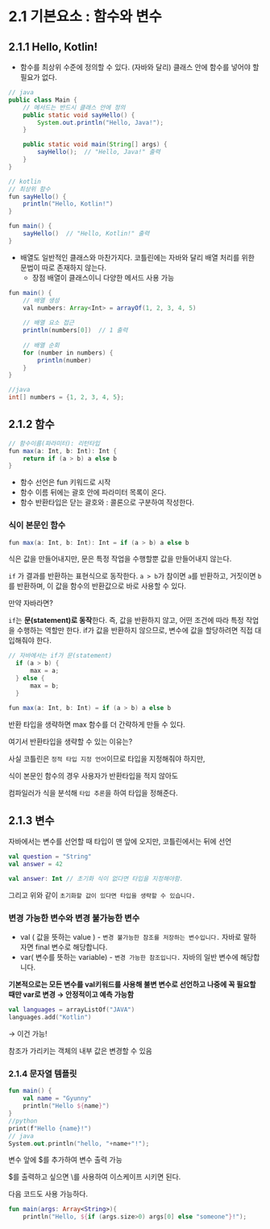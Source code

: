# 2.1 기본요소 : 함수와 변수

## 2.1.1 Hello, Kotlin!

- 함수를 최상위 수준에 정의할 수 있다. (자바와 달리) 클래스 안에 함수를 넣어야 할 필요가 없다.

```java
// java
public class Main {
    // 메서드는 반드시 클래스 안에 정의
    public static void sayHello() {
        System.out.println("Hello, Java!");
    }

    public static void main(String[] args) {
        sayHello();  // "Hello, Java!" 출력
    }
}

// kotlin
// 최상위 함수
fun sayHello() {
    println("Hello, Kotlin!")
}

fun main() {
    sayHello()  // "Hello, Kotlin!" 출력
}
```

- 배열도 일반적인 클래스와 마찬가지다. 코틀린에는 자바와 달리 배열 처리를 위한 문법이 따로 존재하지 않는다.
    - 장점
    배열이 클래스이니 다양한 메서드 사용 가능

```java
fun main() {
    // 배열 생성
    val numbers: Array<Int> = arrayOf(1, 2, 3, 4, 5)
    
    // 배열 요소 접근
    println(numbers[0])  // 1 출력
    
    // 배열 순회
    for (number in numbers) {
        println(number)
    }
}

//java
int[] numbers = {1, 2, 3, 4, 5};
```

## 2.1.2 함수

```java
// 함수이름(파라미터): 리턴타입
fun max(a: Int, b: Int): Int {
    return if (a > b) a else b
}
```

- 함수 선언은 fun 키워드로 시작
- 함수 이름 뒤에는 괄호 안에 파라미터 목록이 온다.
- 함수 반환타입은 닫는 괄호와 : 콜론으로 구분하여 작성한다.

### 식이 본문인 함수

```java
fun max(a: Int, b: Int): Int = if (a > b) a else b 
```

식은 값을 만들어내지만, 문은 특정 작업을 수행할뿐 값을 만들어내지 않는다.

`if` 가 결과를 반환하는 표현식으로 동작한다. `a > b`가 참이면 `a`를 반환하고, 거짓이면 `b`를 반환하며, 이 값을 함수의 반환값으로 바로 사용할 수 있다.

만약 자바라면?

`if`는 **문(statement)로 동작**한다. 즉, 값을 반환하지 않고, 어떤 조건에 따라 특정 작업을 수행하는 역할만 한다. if가 값을 반환하지 않으므로, 변수에 값을 할당하려면 직접 대입해줘야 한다.

```java
// 자바에서는 if가 문(statement)
  if (a > b) {
      max = a;
  } else {
      max = b;
  }
```

```java
fun max(a: Int, b: Int) = if (a > b) a else b
```

반환 타입을 생략하면 max 함수를 더 간략하게 만들 수 있다.

여기서 반환타입을 생략할 수 있는 이유는?

사실 코틀린은 `정적 타입 지정 언어`이므로 타입을 지정해줘야 하지만,

식이 본문인 함수의 경우 사용자가 반환타입을 적지 않아도

컴파일러가 식을 분석해 `타입 추론`을 하여 타입을 정해준다.

## 2.1.3 변수

자바에서는 변수를 선언할 때 타입이 맨 앞에 오지만, 코틀린에서는 뒤에 선언

```kotlin
val question = "String"
val answer = 42

val answer: Int // 초기화 식이 없다면 타입을 지정해야함.
```

그리고 위와 같이 `초기화할 값이 있다면 타입을 생략할 수 있습니다.`

### 변경 가능한 변수와 변경 불가능한 변수

- val ( 값을 뜻하는 value ) - `변경 불가능한 참조를 저장하는 변수입니다.` 자바로 말하자면 final 변수로 해당합니다.
- var( 변수를 뜻하는 variable) - `변경 가능한 참조입니다.` 자바의 일반 변수에 해당합니다.

**기본적으로는 모든 변수를 val키워드를 사용해 불변 변수로 선언하고 나중에 꼭 필요할 때만 var로 변경  → 안정적이고 예측 가능함**

```kotlin
val languages = arrayListOf("JAVA")
languages.add("Kotlin")
```

→ 이건 가능!

참조가 가리키는 객체의 내부 값은 변경할 수 있음

### 2.1.4 문자열 템플릿

```kotlin
fun main() {
    val name = "Gyunny"
    println("Hello ${name}")
}
//python 
print(f"Hello {name}!")
// java
System.out.println("hello, "+name+"!");
```

변수 앞에 $를 추가하여 변수 출력 가능

$를 출력하고 싶으면 \를 사용하여 이스케이프 시키면 된다.

다음 코드도 사용 가능하다.
```kotlin
fun main(args: Array<String>){
	println("Hello, ${if (args.size>0) args[0] else "someone"}!");
```
